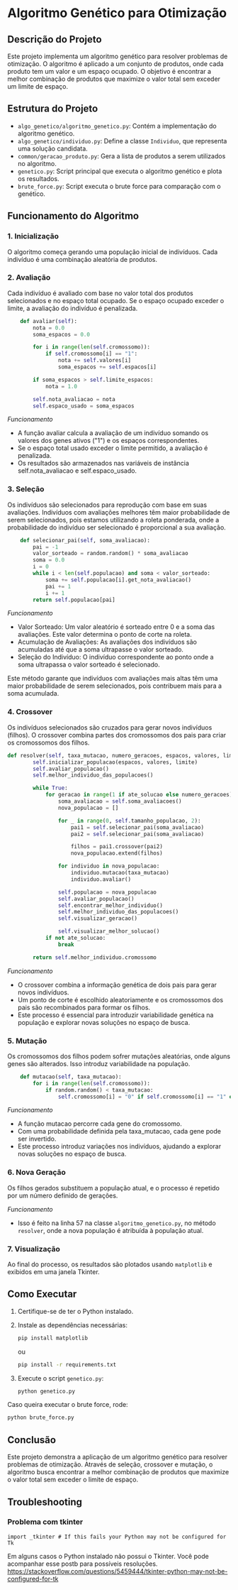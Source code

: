 # Algoritmo Genético para Otimização

## Descrição do Projeto

Este projeto implementa um algoritmo genético para resolver problemas de otimização. O algoritmo é aplicado a um conjunto de produtos, onde cada produto tem um valor e um espaço ocupado. O objetivo é encontrar a melhor combinação de produtos que maximize o valor total sem exceder um limite de espaço.

## Estrutura do Projeto

- `algo_genetico/algoritmo_genetico.py`: Contém a implementação do algoritmo genético.
- `algo_genetico/individuo.py`: Define a classe `Individuo`, que representa uma solução candidata.
- `common/geracao_produto.py`: Gera a lista de produtos a serem utilizados no algoritmo.
- `genetico.py`: Script principal que executa o algoritmo genético e plota os resultados.
- `brute_force.py`: Script executa o brute force para comparação com o genético.

## Funcionamento do Algoritmo

### 1. Inicialização

O algoritmo começa gerando uma população inicial de indivíduos. Cada indivíduo é uma combinação aleatória de produtos.

### 2. Avaliação

Cada indivíduo é avaliado com base no valor total dos produtos selecionados e no espaço total ocupado. Se o espaço ocupado exceder o limite, a avaliação do indivíduo é penalizada.

```python
    def avaliar(self):
        nota = 0.0
        soma_espacos = 0.0

        for i in range(len(self.cromossomo)):
            if self.cromossomo[i] == "1":
                nota += self.valores[i]
                soma_espacos += self.espacos[i]

        if soma_espacos > self.limite_espacos:
            nota = 1.0

        self.nota_avaliacao = nota
        self.espaco_usado = soma_espacos
```

*Funcionamento*
- A função avaliar calcula a avaliação de um indivíduo somando os valores dos genes ativos ("1") e os espaços correspondentes.
- Se o espaço total usado exceder o limite permitido, a avaliação é penalizada.
- Os resultados são armazenados nas variáveis de instância self.nota_avaliacao e self.espaco_usado.


### 3. Seleção

Os indivíduos são selecionados para reprodução com base em suas avaliações. Indivíduos com avaliações melhores têm maior probabilidade de serem selecionados, pois estamos utilizando a roleta ponderada, onde a probabilidade do indivíduo ser selecionado é proporcional a sua avaliação.

```python
    def selecionar_pai(self, soma_avaliacao):
        pai = -1
        valor_sorteado = random.random() * soma_avaliacao
        soma = 0.0
        i = 0
        while i < len(self.populacao) and soma < valor_sorteado:
            soma += self.populacao[i].get_nota_avaliacao()
            pai += 1
            i += 1
        return self.populacao[pai]
```

*Funcionamento*
- Valor Sorteado: Um valor aleatório é sorteado entre 0 e a soma das avaliações. Este valor determina o ponto de corte na roleta.
- Acumulação de Avaliações: As avaliações dos indivíduos são acumuladas até que a soma ultrapasse o valor sorteado.
- Seleção do Indivíduo: O indivíduo correspondente ao ponto onde a soma ultrapassa o valor sorteado é selecionado.

Este método garante que indivíduos com avaliações mais altas têm uma maior probabilidade de serem selecionados, pois contribuem mais para a soma acumulada.

### 4. Crossover

Os indivíduos selecionados são cruzados para gerar novos indivíduos (filhos). O crossover combina partes dos cromossomos dos pais para criar os cromossomos dos filhos.

```python
def resolver(self, taxa_mutacao, numero_geracoes, espacos, valores, limite, ate_solucao=False):
        self.inicializar_populacao(espacos, valores, limite)
        self.avaliar_populacao()
        self.melhor_individuo_das_populacoes()

        while True:
            for geracao in range(1 if ate_solucao else numero_geracoes):
                soma_avaliacao = self.soma_avaliacoes()
                nova_populacao = []

                for _ in range(0, self.tamanho_populacao, 2):
                    pai1 = self.selecionar_pai(soma_avaliacao)
                    pai2 = self.selecionar_pai(soma_avaliacao)

                    filhos = pai1.crossover(pai2)
                    nova_populacao.extend(filhos)

                for individuo in nova_populacao:
                    individuo.mutacao(taxa_mutacao)
                    individuo.avaliar()

                self.populacao = nova_populacao
                self.avaliar_populacao()
                self.encontrar_melhor_individuo()
                self.melhor_individuo_das_populacoes()
                self.visualizar_geracao()

                self.visualizar_melhor_solucao()
            if not ate_solucao:
                break

        return self.melhor_individuo.cromossomo
```

*Funcionamento*
- O crossover combina a informação genética de dois pais para gerar novos indivíduos.
- Um ponto de corte é escolhido aleatoriamente e os cromossomos dos pais são recombinados para formar os filhos.
- Este processo é essencial para introduzir variabilidade genética na população e explorar novas soluções no espaço de busca.

### 5. Mutação

Os cromossomos dos filhos podem sofrer mutações aleatórias, onde alguns genes são alterados. Isso introduz variabilidade na população.

```python
    def mutacao(self, taxa_mutacao):
        for i in range(len(self.cromossomo)):
            if random.random() < taxa_mutacao:
                self.cromossomo[i] = "0" if self.cromossomo[i] == "1" else "1"
```

*Funcionamento*
- A função mutacao percorre cada gene do cromossomo.
- Com uma probabilidade definida pela taxa_mutacao, cada gene pode ser invertido.
- Este processo introduz variações nos indivíduos, ajudando a explorar novas soluções no espaço de busca.

### 6. Nova Geração

Os filhos gerados substituem a população atual, e o processo é repetido por um número definido de gerações.

*Funcionamento*
- Isso é feito na linha 57 na classe `algoritmo_genetico.py`, no método `resolver`, onde a nova população é atribuída à população atual.

### 7. Visualização

Ao final do processo, os resultados são plotados usando `matplotlib` e exibidos em uma janela Tkinter.

## Como Executar

1. Certifique-se de ter o Python instalado.
2. Instale as dependências necessárias:
    ```sh
    pip install matplotlib
    ```

    ou

    ```sh
    pip install -r requirements.txt
    ```
3. Execute o script `genetico.py`:
    ```sh
    python genetico.py
    ```

Caso queira executar o brute force, rode:
```sh
python brute_force.py
```

## Conclusão

Este projeto demonstra a aplicação de um algoritmo genético para resolver problemas de otimização. Através de seleção, crossover e mutação, o algoritmo busca encontrar a melhor combinação de produtos que maximize o valor total sem exceder o limite de espaço.

## Troubleshooting 


### Problema com tkinter

```
import _tkinter # If this fails your Python may not be configured for Tk
```

Em alguns casos o Python instalado não possui o Tkinter. Você pode acompanhar esse postb para possíveis resoluções.
https://stackoverflow.com/questions/5459444/tkinter-python-may-not-be-configured-for-tk